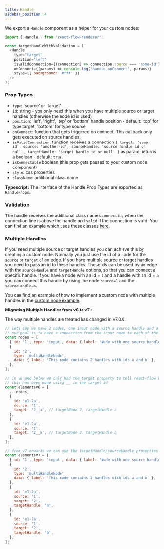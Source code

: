 ```yaml
---
title: Handle
sidebar_position: 4
---
```


We export a `Handle` component as a helper for your custom nodes:

```javascript
import { Handle } from 'react-flow-renderer';

const targetHandleWithValidation = (
  <Handle
    type="target"
    position="left"
    isValidConnection={(connection) => connection.source === 'some-id'}
    onConnect={(params) => console.log('handle onConnect', params)}
    style={{ background: '#fff' }}
  />
);
```

### Prop Types

- `type`: 'source' or 'target'
- `id`: string - you only need this when you have multiple source or target handles (otherwise the node id is used)
- `position`: 'left', 'right', 'top' or 'bottom' handle position - default: 'top' for type target, 'bottom' for type source
- `onConnect`: function that gets triggered on connect. This callback only gets executed on source handles.
- `isValidConnection`: function receives a connection `{ target: 'some-id', source: 'another-id', sourceHandle: 'source handle id or null', targetHandle: 'target handle id or null' }` as param, returns a boolean - default: `true`.
- `isConnectable` boolean (this prop gets passed to your custom node component)
- `style`: css properties
- `className`: additional class name

**Typescript:** The interface of the Handle Prop Types are exported as `HandleProps`.

### Validation

The handle receives the additional class names `connecting` when the connection line is above the handle and `valid` if the connection is valid. You can find an example which uses these classes [here](/examples/validation/).

### Multiple Handles

If you need multiple source or target handles you can achieve this by creating a custom node. Normally you just use the id of a node for the `source` or `target` of an edge. If you have multiple source or target handles you need to pass an id to these handles. These ids can be used by an edge with the `sourceHandle` and `targetHandle` options, so that you can connect a specific handle. If you have a node with an id = `1` and a handle with an id = `a` you can connect this handle by using the node `source=1` and the `sourceHandle=a`.

You can find an example of how to implement a custom node with multiple handles in the [custom node example](/examples/custom-node/).

**Migrating Multiple Handles from v6 to v7+**

The way multiple handles are treated has changed in v7.0.0.

```javascript
// lets say we have 2 nodes, one input node with a source handle and a custom node with two target handles which have the ids a and b
// our goal is to have a connection from the input node to each of the target handles of the custom node
const nodes = [
  { id: '1', type: 'input', data: { label: 'Node with one source handle' } },
  {
    id: '2',
    type: 'multiHandleNode',
    data: { label: 'This node contains 2 handles with ids a and b' },
  },
];

// in v6 and below we only had the target property to tell react-flow which handle is connected
// this has been done using __ in the target id
const elementsV6 = [
  ...nodes,
  {
    id: 'e1-2a',
    source: '1',
    target: '2__a', // targetNode 2, targetHandle a
  },
  {
    id: 'e1-2a',
    source: '1',
    target: '2__b', // targetNode 2, targetHandle b
  },
];

// from v7 onwards we can use the targetHandle/sourceHandle properties to define which handle the edge is connecting exactly
const elementsV7 = [
  { id: '1', type: 'input', data: { label: 'Node with one source handle' } },
  {
    id: '2',
    type: 'multiHandleNode',
    data: { label: 'This node contains 2 handles with ids a and b' },
  },
  {
    id: 'e1-2a',
    source: '1',
    target: '2',
    targetHandle: 'a',
  },
  {
    id: 'e1-2a',
    source: '1',
    target: '2',
    targetHandle: 'b',
  },
];
```
